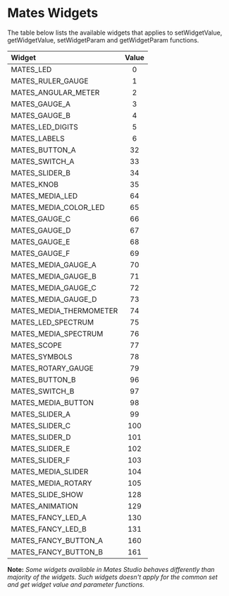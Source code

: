 # Mates Widgets

The table below lists the available widgets that applies to setWidgetValue, getWidgetValue, setWidgetParam and getWidgetParam functions.

| Widget                   | Value  |
|:------------------------ |:------:|
| MATES_LED                | 0      |
| MATES_RULER_GAUGE        | 1      |
| MATES_ANGULAR_METER      | 2      |
| MATES_GAUGE_A            | 3      |
| MATES_GAUGE_B            | 4      |
| MATES_LED_DIGITS         | 5      |
| MATES_LABELS             | 6      |
| MATES_BUTTON_A           | 32     |
| MATES_SWITCH_A           | 33     |
| MATES_SLIDER_B           | 34     |
| MATES_KNOB               | 35     |
| MATES_MEDIA_LED          | 64     |
| MATES_MEDIA_COLOR_LED    | 65     |
| MATES_GAUGE_C            | 66     |
| MATES_GAUGE_D            | 67     |
| MATES_GAUGE_E            | 68     |
| MATES_GAUGE_F            | 69     |
| MATES_MEDIA_GAUGE_A      | 70     |
| MATES_MEDIA_GAUGE_B      | 71     |
| MATES_MEDIA_GAUGE_C      | 72     |
| MATES_MEDIA_GAUGE_D      | 73     |
| MATES_MEDIA_THERMOMETER  | 74     |
| MATES_LED_SPECTRUM       | 75     |
| MATES_MEDIA_SPECTRUM     | 76     |
| MATES_SCOPE              | 77     |
| MATES_SYMBOLS            | 78     |
| MATES_ROTARY_GAUGE       | 79     |
| MATES_BUTTON_B           | 96     |
| MATES_SWITCH_B           | 97     |
| MATES_MEDIA_BUTTON       | 98     |
| MATES_SLIDER_A           | 99     |
| MATES_SLIDER_C           | 100    |
| MATES_SLIDER_D           | 101    |
| MATES_SLIDER_E           | 102    |
| MATES_SLIDER_F           | 103    |
| MATES_MEDIA_SLIDER       | 104    |
| MATES_MEDIA_ROTARY       | 105    |
| MATES_SLIDE_SHOW         | 128    |
| MATES_ANIMATION          | 129    |
| MATES_FANCY_LED_A        | 130    |
| MATES_FANCY_LED_B        | 131    |
| MATES_FANCY_BUTTON_A     | 160    |
| MATES_FANCY_BUTTON_B     | 161    |

**Note:** _Some widgets available in Mates Studio behaves differently than majority of the widgets. Such widgets doesn't apply for the common  set and get widget value and parameter functions._